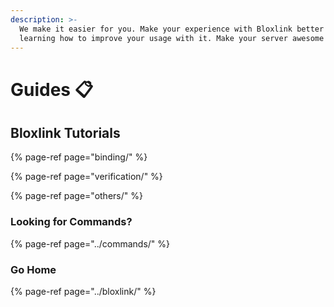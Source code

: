 ```yaml
---
description: >-
  We make it easier for you. Make your experience with Bloxlink better by
  learning how to improve your usage with it. Make your server awesome!
---
```


# Guides 📋

## Bloxlink Tutorials

{% page-ref page="binding/" %}

{% page-ref page="verification/" %}

{% page-ref page="others/" %}

### Looking for Commands?

{% page-ref page="../commands/" %}

### Go Home

{% page-ref page="../bloxlink/" %}

